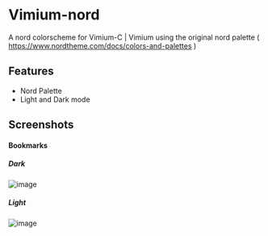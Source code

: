 # Vimium-nord
A nord colorscheme for Vimium-C | Vimium using the original nord palette ( https://www.nordtheme.com/docs/colors-and-palettes )

## Features
- Nord Palette
- Light and Dark mode

## Screenshots

#### Bookmarks

##### Dark
![image](https://github.com/fcancelinha/vimium-nord/assets/48698009/363c299d-c0ce-4d30-9736-d3af5df6f5f2)

##### Light
![image](https://github.com/fcancelinha/vimium-nord/assets/48698009/8691ea8c-c960-4482-89d8-e2a9b7280d2d)
